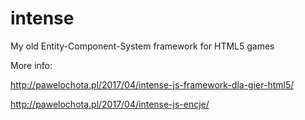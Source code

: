 # intense
My old Entity-Component-System framework for HTML5 games

More info: 

http://pawelochota.pl/2017/04/intense-js-framework-dla-gier-html5/

http://pawelochota.pl/2017/04/intense-js-encje/

